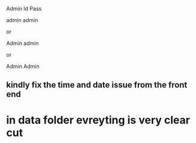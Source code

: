 Admin Id Pass

admin 
admin 

or 

Admin 
admin 

or 

Admin 
Admin


## kindly fix the time and date issue from the front end 
# in data folder evreyting is very clear cut
